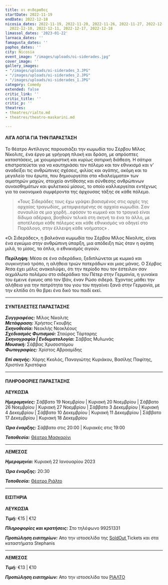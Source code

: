 ```yaml
---
title: οι σιδεραδες
startDate: 2022-11-19
endDate: 2022-12-18
nicosia_dates: 2022-11-19, 2022-11-20, 2022-11-26, 2022-11-27, 2022-12-03, 2022-12-04,
  2022-12-10, 2022-12-11, 2022-12-17, 2022-12-18
limassol_dates: '2023-01-22'
larnaca_dates: ''
famagusta_dates: ''
paphos_dates: ''
city: Nicosia
event_image: "/images/uploads/oi-siderades.jpg"
cover_image: ''
gallery_images:
- "/images/uploads/oi-siderades_3.JPG"
- "/images/uploads/oi-siderades_2.JPG"
- "/images/uploads/oi-siderades_1.JPG"
category: Comedy
extended: false
critic_link: ''
critic_title: ''
critic_p: ''
theatres:
- theatres/rialto.md
- theatres/theatro-maskarini.md

---
```

#### ΛΙΓΑ ΛΟΓΙΑ ΓΙΑ ΤΗΝ ΠΑΡΑΣΤΑΣΗ

Το θέατρο Αντίλογος παρουσιάζει την κωμωδία του Σέρβου Μίλος Νίκολιτς, ένα έργο με γρήγορη πλοκή και δράση, με απρόοπτες καταστάσεις, με χιουμοριστική και κυρίως σατιρική διάθεση. Η σάτιρα επιστρατεύεται για να καυτηριάσει τον πόλεμο και τον εθνικισμό και ν’ αναδείξει τις ανθρώπινες σχέσεις, φιλίας και αγάπης, ακόμη και το μεγαλείο του έρωτα, που δημιουργείται στα «διαλείμματα» των αιματηρών μαχών, στοιχείο αντίθεσης και σύνθεσης ανθρώπινων συναισθημάτων και φυλετικού μίσους, το οποίο καλλιεργείται εντέχνως για τα οικονομικά συμφέροντα της άρχουσας τάξης σε κάθε πόλεμο.

> «Τους Σιδεράδες τους έχω γράψει βασισμένος στις αρχές της αρχαίας τραγωδίας, μεταμφιεσμένης σε αρχαία κωμωδία. Σαν συναυλία σε μια χορδή...εφόσον το κωμικό και το τραγικό είναι δίδυμα αδέρφια, βοηθούν τελικά στη σκηνή το ένα το άλλο, με αποτέλεσμα κάθε πόλεμος και κάθε εθνικισμός να οδηγεί στο Παράλογο, στην έλλειψη κάθε νοήματος» .

«Οι Σιδεράδες», η βαλκάνια κωμωδία του Σέρβου Μίλος Νίκολιτς, είναι ένα εγκώμιο στην ανθρώπινη ύπαρξη, μια απόδειξη πώς όταν η αγάπη μιλά, το μίσος, τα όπλα, ο εθνικισμός σιγούν.

**Περίληψη:** Μέσα σε ένα σιδεράδικο, ξεδιπλώνεται με κωμικό και συγκινητικό τρόπο, η αλήθεια τριών πατεράδων και μιας μάνας. Ο Σέρβος Άτσα έχει μόλις ανακαλύψει, ότι την περίοδο που τον έστειλαν σαν αιχμάλωτο πολέμου στο σιδεράδικο του Πέτερ στην Γερμανία, η γυναίκα του έμεινε έγκυος από τον Ιβάν, έναν Ρώσο σιδερά. Έχοντας μάθει την αλήθεια για την πατρότητα του γιου του πηγαίνει ξανά στην Γερμανία, με την ελπίδα ότι θα βρει ένα δικό του παιδί εκεί.

***

#### ΣΥΝΤΕΛΕΣΤΕΣ ΠΑΡΑΣΤΑΣΗΣ

**_Συγγραφέας:_** Μίλος Νίκολιτς  
**_Μετάφραση:_** Χρήστος Γκουβής  
**_Σκηνοθεσία:_** Νεοκλής Νεοκλέους  
**_Σχεδιασμός Φωτισμού:_** Σταύρος Τάρταρης  
**_Σκηνογραφία | Ενδυματολογία:_** Σάββας Μυλωνάς  
**_Μουσική:_** Σάββας Χρυσοστόμου  
**_Φωτογραφίες:_** Χρίστος Αβρααμίδης

**_Επί σκηνής:_** Χάρης Κκολός, Παναγιώτης Κυριάκου, Βασίλης Παφίτης, Χριστίνα Χριστόφια

***

#### ΠΛΗΡΟΦΟΡΙΕΣ ΠΑΡΑΣΤΑΣΗΣ

**ΛΕΥΚΩΣΙΑ**

**_Ημερομηνίες:_** Σάββατο 19 Νοεμβρίου | Κυριακή 20 Νοεμβρίου | Σάββατο 26 Νοεμβρίου | Κυριακή 27 Νοεμβρίου | Σάββατο 3 Δεκεμβρίου | Κυριακή 4 Δεκεμβρίου | Σάββατο 10 Δεκεμβρίου | Κυριακή 11 Δεκεμβρίου | Σάββατο 17 Δεκεμβρίου | Κυριακή 18 Δεκεμβρίου

**_Ώρα έναρξης:_** Σάββατο στις 20:00 | Κυριακές στις 19:00

**_Τοποθεσία:_** [Θέατρο Μασκαρίνι](?#map)

***

**ΛΕΜΕΣΟΣ**

**_Ημερομηνία:_** Κυριακή 22 Ιανουαρίου 2023

**_Ώρα έναρξης:_** 20:30

**_Τοποθεσία:_** [Θέατρο Ριάλτο](?#map)

***

#### ΕΙΣΙΤΗΡΙΑ

**ΛΕΥΚΩΣΙΑ**

**_Τιμή:_** €15 | €12

**_Πληροφορίες και κρατήσεις:_** Στο τηλέφωνο 99251331

**_Προπώληση εισιτηρίων:_** Απο την ιστοσελίδα της [SoldOut ](https://www.soldoutticketbox.com/oi-siderades-antilogos-2022/?lang=en)Tickets και στα καταστήματα Stephanis

***

**ΛΕΜΕΣΟΣ**

**_Τιμή:_** €13 | €10

**_Προπώληση εισιτηρίων:_** Απο την ιστοσελίδα του [ΡΙΑΛΤΟ](https://rialto.interticket.com/program/oi-sidjeradjestheatro-antilogos-2698)